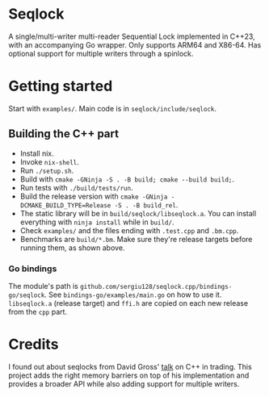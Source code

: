 # Seqlock
A single/multi-writer multi-reader Sequential Lock implemented in C++23, with an accompanying Go wrapper. Only supports ARM64 and X86-64. Has optional support for multiple writers through a spinlock.

# Getting started
Start with `examples/`. Main code is in `seqlock/include/seqlock`.

## Building the C++ part
- Install nix.
- Invoke `nix-shell`.
- Run `./setup.sh`.
- Build with `cmake -GNinja -S . -B build; cmake --build build;`.
- Run tests with `./build/tests/run`.
- Build the release version with `cmake -GNinja -DCMAKE_BUILD_TYPE=Release -S . -B build_rel`.
- The static library will be in `build/seqlock/libseqlock.a`. You can install everything with `ninja install` while in `build/`.
- Check `examples/` and the files ending with `.test.cpp` and `.bm.cpp`.
- Benchmarks are `build/*.bm`. Make sure they're release targets before running them, as shown above.

### Go bindings
The module's path is `github.com/sergiu128/seqlock.cpp/bindings-go/seqlock`. See `bindings-go/examples/main.go` on how to use it. `libseqlock.a` (release target) and `ffi.h` are copied on each new release from the `cpp` part. 

# Credits
I found out about seqlocks from David Gross' [talk](https://www.youtube.com/watch?v=8uAW5FQtcvE) on C++ in trading. This project adds the right memory barriers on top of his implementation and provides a broader API while also adding support for multiple writers.

